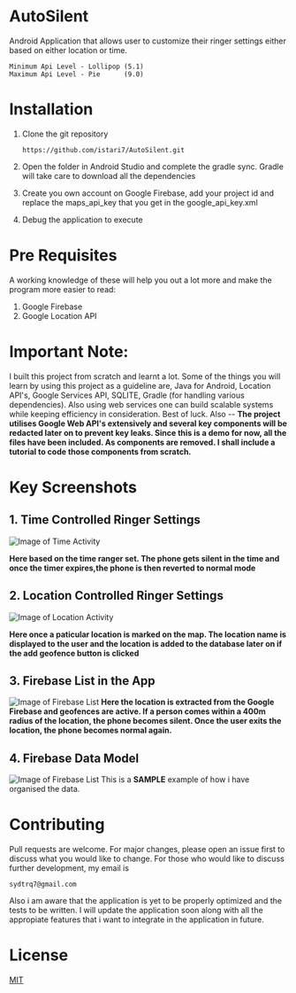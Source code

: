 # AutoSilent
Android Application that allows user to customize their ringer settings either based on either location or time.

```
Minimum Api Level - Lollipop (5.1)
Maximum Api Level - Pie      (9.0)
```
# Installation
1. Clone the git repository
    ```
    https://github.com/istari7/AutoSilent.git
    ```
2. Open the folder in Android Studio and complete the gradle sync. Gradle will take care to download all the dependencies

3. Create you own account on Google Firebase, add your project id and replace the maps_api_key that you get in the google_api_key.xml

4. Debug the application to execute 
# Pre Requisites
A working knowledge of these will help you out a lot more and make the program more easier to read:

1. Google Firebase
2. Google Location API


# Important Note:
I built this project from scratch and learnt a lot. Some of the things you will learn by using this project as a guideline are, Java for Android, Location API's, Google Services API, SQLITE, Gradle (for handling various dependencies). Also using web services one can build scalable systems while keeping efficiency in consideration. Best of luck. Also --
**The project utilises Google Web API's extensively and several key components will be redacted later on to prevent key leaks. Since this is a demo for now, all the files have been included. As components are removed. I shall include a tutorial to code those components from scratch.**


# Key Screenshots
##  1. Time Controlled Ringer Settings

 ![Image of Time Activity](https://github.com/istari7/QuickkSilent/blob/FInal-iter-1/time.png)

**Here based on the time ranger set. The phone gets silent in the time and once the timer expires,the phone is then reverted to normal mode**



## 2. Location Controlled Ringer Settings

![Image of Location Activity](https://github.com/istari7/QuickkSilent/blob/FInal-iter-1/location.png)


**Here once a paticular location is marked on the map. The location name is displayed to the user and the location is added to the database later on if  the add geofence button is clicked**


## 3. Firebase List in the App

![Image of Firebase List](https://github.com/istari7/QuickkSilent/blob/FInal-iter-1/firebase_list.png)
**Here the location is extracted from the Google Firebase and geofences are active. If a person comes within a 400m radius of the location, the phone becomes silent. Once the user exits the location, the phone becomes normal again.**

## 4. Firebase Data Model

![Image of Firebase List](https://github.com/istari7/QuickkSilent/blob/FInal-iter-1/data_firebase.png)
This is a **SAMPLE** example of how i have organised the data.

# Contributing
Pull requests are welcome. For major changes, please open an issue first to discuss what you would like to change.
For those who would like to discuss further development, my email is
```
sydtrq7@gmail.com
```

Also i am aware that the application is yet to be properly optimized and the tests to be written. I will update the application soon along with all the appropiate features that i want to integrate in the application in future.

# License
[MIT](https://choosealicense.com/licenses/mit/)
